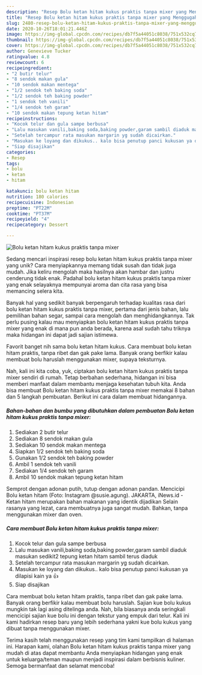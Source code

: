 ```yaml
---
description: "Resep Bolu ketan hitam kukus praktis tanpa mixer yang Menggugah Selera"
title: "Resep Bolu ketan hitam kukus praktis tanpa mixer yang Menggugah Selera"
slug: 2480-resep-bolu-ketan-hitam-kukus-praktis-tanpa-mixer-yang-menggugah-selera
date: 2020-10-26T18:01:21.446Z
image: https://img-global.cpcdn.com/recipes/db7f5a44051c8038/751x532cq70/bolu-ketan-hitam-kukus-praktis-tanpa-mixer-foto-resep-utama.jpg
thumbnail: https://img-global.cpcdn.com/recipes/db7f5a44051c8038/751x532cq70/bolu-ketan-hitam-kukus-praktis-tanpa-mixer-foto-resep-utama.jpg
cover: https://img-global.cpcdn.com/recipes/db7f5a44051c8038/751x532cq70/bolu-ketan-hitam-kukus-praktis-tanpa-mixer-foto-resep-utama.jpg
author: Genevieve Tucker
ratingvalue: 4.8
reviewcount: 6
recipeingredient:
- "2 butir telur"
- "8 sendok makan gula"
- "10 sendok makan mentega"
- "1/2 sendok teh baking soda"
- "1/2 sendok teh baking powder"
- "1 sendok teh vanili"
- "1/4 sendok teh garam"
- "10 sendok makan tepung ketan hitam"
recipeinstructions:
- "Kocok telur dan gula sampe berbusa"
- "Lalu masukan vanili,baking soda,baking powder,garam sambil diaduk masukan sedikit2 tepung ketan hitam sambil terus diaduk"
- "Setelah tercampur rata masukan margarin yg sudah dicairkan."
- "Masukan ke loyang dan dikukus.. kalo bisa penutup panci kukusan ya dilapisi kain ya 👍"
- "Siap disajikan"
categories:
- Resep
tags:
- bolu
- ketan
- hitam

katakunci: bolu ketan hitam 
nutrition: 180 calories
recipecuisine: Indonesian
preptime: "PT22M"
cooktime: "PT37M"
recipeyield: "4"
recipecategory: Dessert

---
```



![Bolu ketan hitam kukus praktis tanpa mixer](https://img-global.cpcdn.com/recipes/db7f5a44051c8038/751x532cq70/bolu-ketan-hitam-kukus-praktis-tanpa-mixer-foto-resep-utama.jpg)

Sedang mencari inspirasi resep bolu ketan hitam kukus praktis tanpa mixer yang unik? Cara menyiapkannya memang tidak susah dan tidak juga mudah. Jika keliru mengolah maka hasilnya akan hambar dan justru cenderung tidak enak. Padahal bolu ketan hitam kukus praktis tanpa mixer yang enak selayaknya mempunyai aroma dan cita rasa yang bisa memancing selera kita.

Banyak hal yang sedikit banyak berpengaruh terhadap kualitas rasa dari bolu ketan hitam kukus praktis tanpa mixer, pertama dari jenis bahan, lalu pemilihan bahan segar, sampai cara mengolah dan menghidangkannya. Tak perlu pusing kalau mau menyiapkan bolu ketan hitam kukus praktis tanpa mixer yang enak di mana pun anda berada, karena asal sudah tahu triknya maka hidangan ini dapat jadi sajian istimewa.

Favorit banget nih sama bolu ketan hitam kukus. Cara membuat bolu ketan hitam praktis, tanpa ribet dan gak pake lama. Banyak orang berfikir kalau membuat bolu haruslah menggunakan mixer, supaya teksturnya.


Nah, kali ini kita coba, yuk, ciptakan bolu ketan hitam kukus praktis tanpa mixer sendiri di rumah. Tetap berbahan sederhana, hidangan ini bisa memberi manfaat dalam membantu menjaga kesehatan tubuh kita. Anda bisa membuat Bolu ketan hitam kukus praktis tanpa mixer memakai 8 bahan dan 5 langkah pembuatan. Berikut ini cara dalam membuat hidangannya.

<!--inarticleads1-->

##### Bahan-bahan dan bumbu yang dibutuhkan dalam pembuatan Bolu ketan hitam kukus praktis tanpa mixer:

1. Sediakan 2 butir telur
1. Sediakan 8 sendok makan gula
1. Sediakan 10 sendok makan mentega
1. Siapkan 1/2 sendok teh baking soda
1. Gunakan 1/2 sendok teh baking powder
1. Ambil 1 sendok teh vanili
1. Sediakan 1/4 sendok teh garam
1. Ambil 10 sendok makan tepung ketan hitam


Semprot dengan adonan putih, tutup dengan adonan pandan. Mencicipi Bolu ketan hitam (Foto: Instagram @susie.agung). JAKARTA, iNews.id - Ketan hitam merupakan bahan makanan yang identik dijadikan Selain rasanya yang lezat, cara membuatnya juga sangat mudah. Bahkan, tanpa menggunakan mixer dan oven. 

<!--inarticleads2-->

##### Cara membuat Bolu ketan hitam kukus praktis tanpa mixer:

1. Kocok telur dan gula sampe berbusa
1. Lalu masukan vanili,baking soda,baking powder,garam sambil diaduk masukan sedikit2 tepung ketan hitam sambil terus diaduk
1. Setelah tercampur rata masukan margarin yg sudah dicairkan.
1. Masukan ke loyang dan dikukus.. kalo bisa penutup panci kukusan ya dilapisi kain ya 👍
1. Siap disajikan


Cara membuat bolu ketan hitam praktis, tanpa ribet dan gak pake lama. Banyak orang berfikir kalau membuat bolu haruslah. Sajian kue bolu kukus mungkin tak lagi asing ditelinga anda. Nah, bila biasanya anda seringkali mencicipi sajian kue bolu ini dengan tekstur yang empuk dari telur. Kali ini kami hadirkan resep baru yang lebih sederhana yakni kue bolu kukus yang dibuat tanpa menggunakan mixer. 

Terima kasih telah menggunakan resep yang tim kami tampilkan di halaman ini. Harapan kami, olahan Bolu ketan hitam kukus praktis tanpa mixer yang mudah di atas dapat membantu Anda menyiapkan hidangan yang enak untuk keluarga/teman maupun menjadi inspirasi dalam berbisnis kuliner. Semoga bermanfaat dan selamat mencoba!
